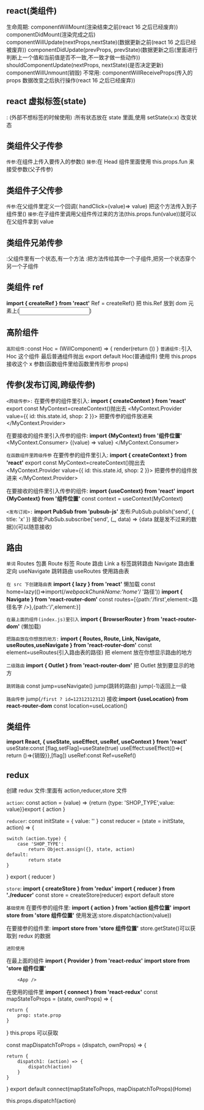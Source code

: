 ## react(类组件)

生命周期:
componentWillMount(渲染结束之前(react 16 之后已经废弃))
componentDidMount(渲染完成之后)
componentWillUpdate(nextProps,nextState)(数据更新之前(react 16 之后已经被废弃))
componentDidUpdate(prevProps, prevState)(数据更新之后(里面进行判断上一个值和当前值是否不一致,不一致才做一些动作))
shouldComponentUpdate(nextProps, nextState)(是否决定更新)
componentWillUnmount(销毁)
不常用:
componentWillReceiveProps(传入的 props 数据改变之后执行操作(react 16 之后已经废弃))

## react 虚拟标签(state)

: <Fragment/> (外部不想标签的时候使用)
:所有状态放在 state 里面,使用 setState(x:x) 改变状态

## 类组件父子传参

`传参`:在组件上传入要传入的参数(<Head fun={传入的参数}></Head>)
`接参`:在 Head 组件里面使用 this.props.fun 来接受参数(父子传参)

## 类组件子父传参

`传参`:在父组件里定义一个回调( handClick=(value)=> value)
把这个方法传入到子组件里(<Head fun={this.handClick}></Head>)
`接参`:在子组件里调用父组件传过来的方法(this.props.fun(value))就可以在父组件拿到 value

## 类组件兄弟传参

:父组件里有一个状态,有一个方法
:把方法传给其中一个子组件,把另一个状态穿个另一个子组件

## 类组件 ref

**import { createRef } from 'react'**
Ref = createRef()
把 this.Ref 放到 dom 元素上(<input ref={this.Ref}/>)

## 高阶组件

`高阶组件:`const Hoc = (WillComponent) => { render(return (<WillComponent x={x}/>)) }
`普通组件:`引入 Hoc 这个组件 最后普通组件抛出 export default Hoc(普通组件) 使用 this.props 接收这个 x 参数(函数组件里给函数里传形参 props)

## 传参(发布订阅,跨级传参)

`<跨级传参>:`
在要传参的组件里引入:
**import { createContext } from 'react'**
export const MyContext=createContext()抛出去
<MyContext.Provider value={{ id: this.state.id, shop: 2 }}>
把要传参的组件放进来
</MyContext.Provider>

在要接收的组件里引入传参的组件:
**import {MyContext} from '组件位置'**
<MyContext.Consumer>
{(value) => value}
</MyContext.Consumer>

`在函数组件里跨级传参`
在要传参的组件里引入:
**import { createContext } from 'react'**
export const MyContext=createContext()抛出去
<MyContext.Provider value={{ id: this.state.id, shop: 2 }}>
把要传参的组件放进来
</MyContext.Provider>

在要接收的组件里引入传参的组件:
**import {useContext} from 'react'**
**import {MyContext} from '组件位置'**
const context = useContext(MyContext)

`<发布订阅>:`
**import PubSub from 'pubsub-js'**
发布:PubSub.publish('send', { title: 'x' })
接收:PubSub.subscribe('send', (\_, data) => {data 就是发不过来的数据})(可以随意接收)

## 路由

`单词`
Routes 包裹 Route 标签
Route 路由
Link a 标签跳转路由
Navigate 路由重定向
useNavigate 跳转路由
useRoutes 使用路由表

`在 src 下创建路由表`
**import { lazy } from 'react'**
懒加载 const home=lazy(()=>import(/_webpackChunkName:'home'_/ '路径'))
**import { Navigate } from 'react-router-dom'**
const routes=[{path:'/first',element:<路径名字 />},{path:'/',element:<Navigate to='/first'/>}]

`在最上面的组件(index.js)里引入`
**import { BrowserRouter } from 'react-router-dom'**
<BrowserRouter>
<Suspense fallback={标签}>(懒加载)
<App />
</Suspense>
</BrowserRouter>

`把路由放在你想放的地方:`
**import { Routes, Route, Link, Navigate, useRoutes,useNavigate } from 'react-router-dom'**
const element=useRoutes(引入路由表的路径)
把 element 放在你想显示路由的地方

`二级路由`
**import { Outlet } from 'react-router-dom'**
把 Outlet 放到要显示的地方

`跳转路由`
const jump=useNavigate()
jump(跳转的路由)
jump(-1)返回上一级

`路由传参`
jump(`/first ? id=12312312312`)
接收:**import {useLocation} from react-router-dom**
const location=useLocation()

## 类组件

**import React, { useState, useEffect, useRef, useContext } from 'react'**
useState:const [flag,setFlag]=useState(true)
useEffect:useEffect(()=>{ return ()=>{销毁}},[flag])
useRef:const Ref=useRef()

## redux

创建 redux 文件:里面有 action,reducer,store 文件

`action`:
const action = (value) => {return {type: 'SHOP_TYPE',value: value}}export { action }

`reducer`:
const initState = {
value: ''
}
const reducer = (state = initState, action) => {

    switch (action.type) {
        case 'SHOP_TYPE':
            return Object.assign({}, state, action)
    default:
            return state
    }

}
export { reducer }

`store`:
**import { createStore } from 'redux'**
**import { reducer } from './reducer'**
const store = createStore(reducer)
export default store

`基础使用`
在要传参的组件里:
**import { action } from 'action 组件位置'**
**import store from 'store 组件位置'**
使用发送:store.dispatch(action(value))

在要接参的组件里:
**import store from 'store 组件位置'**
store.getState()可以获取到 redux 的数据

`进阶使用`

在最上面的组件
**import { Provider } from 'react-redux'**
**import store from 'store 组件位置'**
<Provider store={store}>

        <App />

</Provider>

在使用的组件里
**import { connect } from 'react-redux'**
const mapStateToProps = (state, ownProps) => {

    return {
        prop: state.prop
    }

}
this.props 可以获取

const mapDispatchToProps = (dispatch, ownProps) => {

    return {
        dispatch1: (action) => {
            dispatch(action)
        }
    }

}
export default connect(mapStateToProps, mapDispatchToProps)(Home)

this.props.dispatch1(action)
